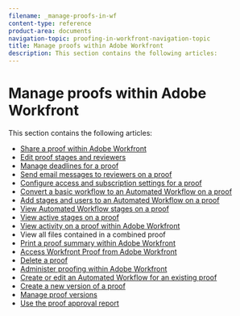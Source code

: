 ```yaml
---
filename: _manage-proofs-in-wf
content-type: reference
product-area: documents
navigation-topic: proofing-in-workfront-navigation-topic
title: Manage proofs within Adobe Workfront
description: This section contains the following articles:
---
```


# Manage proofs within Adobe Workfront

This section contains the following articles:

<!--
<ul data-mc-conditions="QuicksilverOrClassic.Draft mode">
<li> <p><a href="../../../review-and-approve-work/proofing/managing-proofs-within-workfront/manage-proofs/manage-proofs.md" class="MCXref xref" xrefformat="{para}">Manage proofs</a> </p> </li>
<li> <p><a href="../../../review-and-approve-work/proofing/managing-proofs-within-workfront/manage-proof-versions/manage-proof-versions.md" class="MCXref xref" xrefformat="{para}">Manage proof versions</a> </p> </li>
<li> <p><a href="../../../review-and-approve-work/proofing/managing-proofs-within-workfront/manage-proof-reviewers/manage-proof-reviewers.md" class="MCXref xref" xrefformat="{para}">Manage proof reviewers</a> </p> </li>
<li> <p><a href="../../../review-and-approve-work/proofing/managing-proofs-within-workfront/manage-proof-notifications/manage-proof-notifications.md" class="MCXref xref" xrefformat="{para}">Manage proof notifications</a> </p> </li>
<li> <p><a href="../../../review-and-approve-work/proofing/managing-proofs-within-workfront/manage-proof-deadlines/manage-proof-deadlines.md" class="MCXref xref" xrefformat="{para}">Manage proof deadlines</a> </p> </li>
<li> <p><a href="../../../review-and-approve-work/proofing/managing-proofs-within-workfront/manage-automated-proofs/manage-automated-proofs.md" class="MCXref xref" xrefformat="{para}">Manage automated proofs</a> </p> </li>
</ul>
-->

* [Share a proof within Adobe Workfront](../../../review-and-approve-work/proofing/managing-proofs-within-workfront/share-a-proof-in-workfront.md) 
* [Edit proof stages and reviewers](../../../review-and-approve-work/proofing/managing-proofs-within-workfront/edit-proof-stages-and-reviewers.md) 
* [Manage deadlines for a proof](../../../review-and-approve-work/proofing/managing-proofs-within-workfront/set-deadlines-proof.md) 
* [Send email messages to reviewers on a proof](../../../review-and-approve-work/proofing/managing-proofs-within-workfront/send-email-messages-to-users-proof.md) 
* [Configure access and subscription settings for a proof](../../../review-and-approve-work/proofing/managing-proofs-within-workfront/configure-access-subscription-settings-proof.md) 
* [Convert a basic workflow to an Automated Workflow on a proof](../../../review-and-approve-work/proofing/managing-proofs-within-workfront/convert-basic-automatic-workflow.md) 
* [Add stages and users to an Automated Workflow on a proof](../../../review-and-approve-work/proofing/managing-proofs-within-workfront/add-stages-users-to-automated-workflow-proof.md) 
* [View Automated Workflow stages on a proof](../../../review-and-approve-work/proofing/managing-proofs-within-workfront/view-aw-stages-proof.md) 
* [View active stages on a proof](../../../review-and-approve-work/proofing/managing-proofs-within-workfront/view-active-stages-proof.md) 
* [View activity on a proof within Adobe Workfront](../../../review-and-approve-work/proofing/managing-proofs-within-workfront/view-activity-on-proof-in-wf.md) 
* View all files contained in a combined proof
* [Print a proof summary within Adobe Workfront](../../../review-and-approve-work/proofing/managing-proofs-within-workfront/print-proof-summary-in-wf.md) 
* [Access Workfront Proof from Adobe Workfront](../../../review-and-approve-work/proofing/managing-proofs-within-workfront/access-wf-proof-in-workfront.md) 
* [Delete a proof](../../../review-and-approve-work/proofing/managing-proofs-within-workfront/remove-archiveg-proof.md) 
* [Administer proofing within Adobe Workfront](../../../review-and-approve-work/proofing/managing-proofs-within-workfront/administer-proofing-in-workfront.md) 
* [Create or edit an Automated Workflow for an existing proof](../../../review-and-approve-work/proofing/managing-proofs-within-workfront/create-edit-automated-workflow-existing-proof.md) 
* [Create a new version of a proof](../../../review-and-approve-work/proofing/managing-proofs-within-workfront/create-new-proof-version.md) 
* [Manage proof versions](../../../review-and-approve-work/proofing/managing-proofs-within-workfront/manage-proof-versions.md) 
* [Use the proof approval report](../../../review-and-approve-work/proofing/managing-proofs-within-workfront/proof-approval-report.md)

